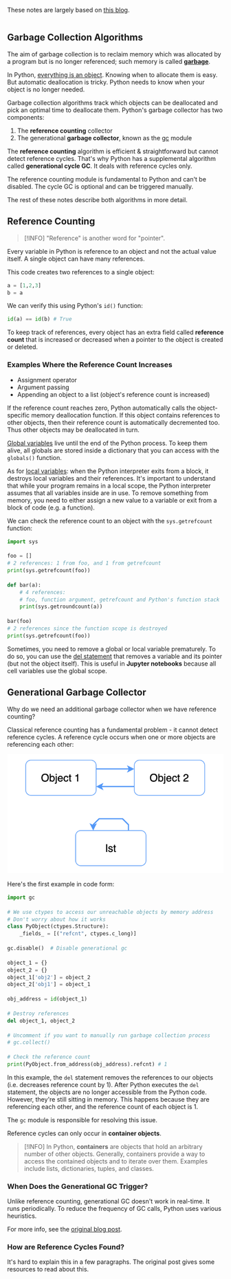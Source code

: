These notes are largely based on [this blog](https://rushter.com/blog/python-garbage-collector/). 

```toc
```

## Garbage Collection Algorithms
The aim of garbage collection is to reclaim memory which was allocated by a program but is no longer referenced; such memory is called **[garbage](https://en.wikipedia.org/wiki/Garbage_(computer_science))**.

In Python, [everything is an object](del%20Keyword#^6c564d). Knowing when to allocate them is easy. But automatic deallocation is tricky. Python needs to know when your object is no longer needed. 

Garbage collection algorithms track which objects can be deallocated and pick an optimal time to deallocate them. Python's garbage collector has two components: 

1. The **reference counting** collector
2. The generational **garbage collector**, known as the [gc](https://docs.python.org/3.6/library/gc.html) module

The **reference counting** algorithm is efficient & straightforward but cannot detect reference cycles. That's why Python has a supplemental algorithm called **generational cycle GC**. It deals with reference cycles only.

The reference counting module is fundamental to Python and can't be disabled. The cycle GC is optional and can be triggered manually.

The rest of these notes describe both algorithms in more detail. 

## Reference Counting

> [!INFO]
> "Reference" is another word for "pointer".

Every variable in Python is reference to an object and not the actual value itself. A single object can have many references.

This code creates two references to a single object:

```python
a = [1,2,3]
b = a
```

We can verify this using Python's `id()` function:

```python
id(a) == id(b) # True
```

To keep track of references, every object has an extra field called **reference count** that is increased or decreased when a pointer to the object is created or deleted.

### Examples Where the Reference Count Increases

* Assignment operator
* Argument passing
* Appending an object to a list (object's reference count is increased)

If the reference count reaches zero, Python automatically calls the object-specific memory deallocation function. If this object contains references to other objects, then their reference count is automatically decremented too. Thus other objects may be deallocated in turn.

[Global variables](Scope%20in%20Python/Scope%20Types.md) live until the end of the Python process. To keep them alive, all globals are stored inside a dictionary that you can access with the `globals()` function.

As for [local variables](Scope%20in%20Python/Scope%20Types.md): when the Python interpreter exits from a block, it destroys local variables and their references. It's important to understand that while your program remains in a local scope, the Python interpreter assumes that all variables inside are in use. To remove something from memory, you need to either assign a new value to a variable or exit from a block of code (e.g. a function).

We can check the reference count to an object with the `sys.getrefcount` function:

```python
import sys

foo = []
# 2 references: 1 from foo, and 1 from getrefcount
print(sys.getrefcount(foo))

def bar(a):
	# 4 references:
	# foo, function argument, getrefcount and Python's function stack
	print(sys.getroundcount(a)) 

bar(foo)
# 2 references since the function scope is destroyed
print(sys.getrefcount(foo))
```

Sometimes, you need to remove a global or local variable prematurely. To do so, you can use the [del statement](del%20Keyword.md) that removes a variable and its pointer (but not the object itself). This is useful in **Jupyter notebooks** because all cell variables use the global scope.

## Generational Garbage Collector
Why do we need an additional garbage collector when we have reference counting?

Classical reference counting has a fundamental problem - it cannot detect reference cycles. A reference cycle occurs when one or more objects are referencing each other:

![|500](_attachments/Screenshot%202023-02-12%20at%2013.18.29.png)

Here's the first example in code form:

```python
import gc

# We use ctypes to access our unreachable objects by memory address
# Don't worry about how it works
class PyObject(ctypes.Structure):
    _fields_ = [("refcnt", ctypes.c_long)]

gc.disable()  # Disable generational gc

object_1 = {}
object_2 = {}
object_1['obj2'] = object_2
object_2['obj1'] = object_1

obj_address = id(object_1)

# Destroy references
del object_1, object_2

# Uncomment if you want to manually run garbage collection process 
# gc.collect()

# Check the reference count
print(PyObject.from_address(obj_address).refcnt) # 1
```

In this example, the `del` statement removes the references to our objects (i.e. decreases reference count by 1). After Python executes the `del` statement, the objects are no longer accessible from the Python code. However, they're still sitting in memory.
This happens because they are referencing each other, and the reference count of each object is 1.

The `gc` module is responsible for resolving this issue.

Reference cycles can only occur in **container objects**.

> [!INFO]
> In Python, **containers** are objects that hold an arbitrary number of other objects. Generally, containers provide a way to access the contained objects and to iterate over them.
> Examples include  lists, dictionaries, tuples, and classes. 


### When Does the Generational GC Trigger?
Unlike reference counting, generational GC doesn't work in real-time. It runs periodically. To reduce the frequency of GC calls, Python uses various heuristics.

For more info, see the [original blog post](https://rushter.com/blog/python-garbage-collector/#:~:text=Reference%20counting%20is%20a%20simple,to%20the%20right%2Dhand%20side.).

### How are Reference Cycles Found?
It's hard to explain this in a few paragraphs. The original post gives some resources to read about this.



















